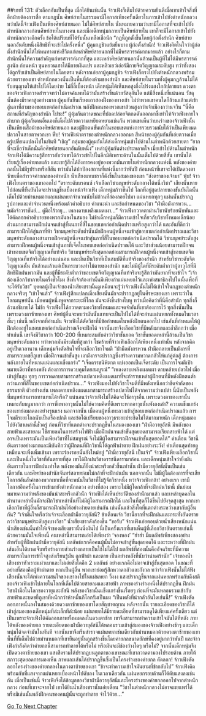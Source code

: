 ##บทที่ 131: ตัวเลือกอันเป็นที่สุด
เมื่อได้ยินเช่นนั้น จ้าวเฟิงก็เต็มไปด้วยความยินดีเมื่อเขาเข้าใจสิ่งที่อีกฝ่ายต้องการสื่อ
ตามกฎนั้น ศิษย์สายในธรรมดามีโอกาสเพียงครั้งเดียวในการเข้าไปยังตำหนักกลวง ทว่าบัดนี้จ้าวเฟิงเป็นเพียงศิษย์สายนอก ไม่ใช่ศิษย์สายใน
นั่นหมายความว่าเขามีโอกาสที่จะเข้าไปยังตำหนักกลวงก่อนศิษย์สายในบางคน และเมื่อเด็กหนุ่มกลายเป็นศิษย์สายใน เขาก็จะมีโอกาสเข้าไปยังตำหนักกลวงอีกครั้ง
ข้อได้เปรียบที่ได้รับนั้นเหลือเชื่อนัก
“กฎนี้ถูกตั้งขึ้นโดยผู้ก่อตั้งสำนัก ศิษย์สายนอกอันดับหนึ่งมีสิทธิที่จะเข้าไปครั้งหนึ่ง” ผู้คุมกฎชิวแย้มยิ้มบาง
ผู้ก่อตั้งสำนัก!
จ้าวเฟิงคิดในใจว่าผู้ก่อตั้งสำนักนั้นได้ให้หนทางแห่งชีวิตแก่เหล่าศิษย์สายนอกที่ไม่มีพรสวรรค์มากมายแล้ว
อย่างไรก็ตามสำนักนั้นให้ความสำคัญแก่พรสวรรค์มากที่สุด และเหล่าศิษย์สายนอกนั้นล้วนเป็นผู้ที่ไม่ได้มีพรสวรรค์สูงนัก
ก่อนหน้า ซุนหยวนเฮาได้มีกายผันแปร และหลิวเยว่เอ๋อร์มีกายจิตวิญญาณระดับสูง ทว่าทั้งสองได้ถูกรับเข้าเป็นศิษย์สายในโดยตรง
หลังจากเอ่ยลาผู้คุมกฎชิว จ้าวเฟิงก็ตรงไปยังตำหนักกลวงพร้อมด้วยตราของเขา
ตำหนักกลวงนั้นเป็นพื้นที่ต้องห้ามของสำนัก และศิษย์สายในรวมทั้งผู้คุมกฎล้วนไม่ได้รับอนุญาตให้เข้าไปได้โดยง่าย
ไม่กี่ลี้เบื้องหน้า เด็กหนุ่มได้เห็นหอสูงกึ่งโปร่งแสงใกล้ปลายผา ดวงตาของจ้าวเฟิงกวาดสำรวจทว่าไม่อาจค้นพบได้ว่ามันสร้างขึ้นด้วยวัสดุอันใด แต่มีสิ่งหนึ่งที่แน่นอน วัสดุนั้นต้องมีราคาสูงอย่างมาก
ผู้คุมกันยืนเรียงแถวสองฝั่งของทางเข้า ไม่ว่าพวกเขาคนใดก็ล้วนแล้วแต่เข้าสู่นภาที่สามของขอบเขตก่อกำเนิดปราณ พลังฝึกตนของพวกเขาล้วนสูงกว่าเจ้าเมืองกว่านจวิน
“นี่คือสถานที่สำคัญของสำนัก ไปซะ!”
ผู้คุ้มกันตวาดขณะที่ปลดปล่อยจิตกดดันออกมาซึ่งทำให้จ้าวเฟิงหายใจลำบาก
ผู้คุ้มกันคนอื่นเองก็เต็มไปด้วยความเหยียดหยามเช่นกัน พวกเขาเห็นว่าบนร่างของจ้าวเฟิงนั้นเป็นเพียงเสื้อผ้าของศิษย์สายนอก และผู้ฝึกตนขั้นเก้าในขอบเขตแห่งการรวบรวมนับได้ว่าเป็นเพียงมดปลวกในสายตาพวกเขา
ฟึ่บ!
จ้าวเฟิงนำตราของตำหนักกลวงออกมา สีหน้าของผู้คุ้มกันที่เอ่ยตวาดเมื่อครู่เปลี่ยนแปลงไปในทันที
“เชิญ”
กลุ่มของผู้คุมกันได้ส่งเด็กหนุ่มเข้าไปด้านในตำหนักด้วยสายตา
“ยากที่จะเชื่อว่าเด็กนั่นคือศิษย์สายนอกอันดับหนึ่ง”
เหล่าผู้คุ้มกันต่างประหลาดใจ
เมื่อเข้าไปด้านในตำหนัก จ้าวเฟิงได้มีความรู้สึกราวกับว่าเขาได้ก้าวเข้าไปในอีกมิติเพราะด้านในนั้นเต็มไปด้วยสีสัน
เขานั้นได้เรียนรู้เรื่องค่ายกลแล้ว และเขารู้สึกได้ถึงการคงอยู่ของพวกมันภายในตำหนักกลวงแห่งนี้
พลังของค่ายกลนั้นไม่มีรูปร่างหรือสีสัน ทว่ามันได้ปกป้องสถานที่แห่งนี้มากว่าพันปี ก่อนหน้าที่เขาจะได้เปิดดวงตาซ้ายเพื่อสำรวจค่ายกลของตำหนัก น้ำเสียงแหบชราก็ดังขึ้นในสมองของเขา
“ส่งตราของเจ้ามา”
ฟุ่บ!
จ้าวเฟิงโยนตราของเขาออกไป
“ตราระดับบรอนซ์ เจ้าเลือกวิชามนุษย์ระดับกลางได้หนึ่งวิชา”
เสียงนั้นหายไปก่อนที่ขั้นบันไดจะปรากฏขึ้นเบื้องหน้าจ้าวเฟิง เด็กหนุ่มก้าวขึ้นไป
โลกที่อยู่สุดปลายของขั้นบันไดนั้นเต็มไปด้วยม่านหมอกและแผ่นหยกจำนวนนับไม่ถ้วนที่ล่องลอยไปมา แผ่นหยกทุกๆ แผ่นนั้นปรากฏรูปภาพและคำจำนวนหนึ่งพร้อมด้วคำอธิบาย คำแนะนำ และข้อกำหนดของวิชา
“ฝ่ามือมังกรหวน... หมัดจ้าวราชันย์... คู่มือไร้วายุ... เพลงดาบเพลิงแผดเผา...”
จ้าวเฟิงกวาดตาผ่านวิชานับร้อยนับพันและได้คัดลอกคำอธิบายของพวกมันลงในสมอง
ไม่ช้าเด็กหนุ่มก็มีความเข้าใจเกี่ยวกับวิชาทั้งหมดเล็กน้อย ส่วนมากสามารถฝึกฝนจนเข้าสู่ขั้นนภาที่สี่ในขอบเขตก่อกำเนิดปราณหรือสูงกว่าได้ และอันที่ดีกว่าสามารถฝึกได้สู่นภาที่ห้า
วิชามนุษย์ระดับต่ำนั้นมักฝึกคนผู้หนึ่งจนเข้าสู่ขอบเขตก่อกำเนิดปราณและวิชามนุษย์ระดับกลางสามารถฝึกคนผู้หนึ่งจนเข้าสู่นภาที่สี่ในขอบเขตก่อกำเนิดปราณได้
วิชามนุษย์ระดับสูงสามารถฝึกคนผู้หนึ่งจนเข้าสู่นภาที่เจ็ดในขอบเขตก่อกำเนิดปราณได้ และวิชาส่วนน้อยสามารถฝึกจนเข้าขอบเขตจิตวิญญาณที่แท้จริง
วิชามนุษย์ระดับสุดยอดย่อมสามารถฝึกคนผู้หนึ่งจนเข้าสู่ขอบเขตจิตวิญญาณที่แท้จริงได้อย่างแน่นอน และมันเป็นวิชาที่เป็นสมบัติที่แท้จริงของสำนัก
สำหรับวิชาระดับจิตวิญญาณนั้น มันล้วนแล้วแต่เป็นกระบวนท่าไม้ตายของสำนัก และไม่มีผู้ใดที่มีระดับต่ำกว่าผู้อาวุโสที่มีสิทธิฝึกฝนพวกมัน และผู้ที่มีระดับต่ำกว่าขอบเขตจิตวิญญาณที่แท้จริงจะรู้สึกว่ามันยากที่จะเข้าใจ
“เจ้าต้องเลือกวิชาภายในครึ่งชั่วโมง สิ่งที่เจ้าต้องทำนั้นมีเพียงกำแผ่นหยกไว้และเพ่งสมาธิลงไปในนั้นเพื่อที่จะได้รับวิชา”
บุคคลผู้เป็นเจ้าของน้ำเสียงชรานั้นดูเหมือนจะรู้ว่าจ้าวเฟิงนั้นไม่ได้เข้าใจในกฎของตำหนักกลวงจริงๆ
“เข้าใจแล้ว”
จ้าวเฟิงรู้สึกแปลกเมื่อเสียงนั้นมักจะปรากฏอยู่ในศีรษะของเขา เพราะว่าในโลกมนุษย์นั้น เมื่อคนผู้หนึ่งพูดจากระยะที่ไกล มันจะดังขึ้นข้างใบหู ทว่าเมื่อคิดว่าที่นี่คือสำนัก ทุกสิ่งก็ล้วนอธิบายได้
ไม่ช้า จ้าวเฟิงก็ได้กวาดตามองวิชาทั้งหมดและจดจำอันที่เขาต้องการไว้
ทุกสิ่งนั้นเป็นเพราะดวงตาซ้ายของเขา ศิษย์ผู้อื่นจะพบว่ามันนั้นแทบจะเป็นไปไม่ได้ที่จะอ่านแผ่นหยกทั้งหมดในเวลาสั้นๆ เช่นนี้
หลังจากที่อ่านมัน จ้าวเฟิงได้ตัดวิชาที่มีข้อกำหนดในพลังฝึกตนออกไป เช่นอันที่กำหนดให้ผู้ฝึกต้องอยู่ในขอบเขตก่อกำเนิดปราณจึงจะฝึกได้
จากนั้นเขาจึงเลือกวิชาที่มีพลังมากและล้ำลึกกว่า
เมื่อทำเช่นนี้ เขาจึงมีวิชากว่า 100-200 ที่เหมาะสมกับคำว่าวิชาชั้นยอด
วิชาชั้นยอดเหล่านี้ล้วนเป็นวิชามนุษย์ระดับกลาง ทว่าพวกมันมีระดับที่สูงกว่า โชคร้ายที่จ้าวเฟิงเลือกได้เพียงหนึ่งเท่านั้น
หลังจากคิดอยู่เป็นเวลานาน เด็กหนุ่มจึงตัดสินใจที่จะเลือกวิชาโจมตี
“ฝ่ามือมังกรหวน ฝ่ามือกลายเป็นมังกรที่สามารถบดขยี้ภูเขา เมื่อฝึกจนเข้าขั้นสูง เงามังกรจะปรากฏซึ่งสร้างความหวาดกลัวให้แก่คู่ต่อสู้ ต้องการพลังภายในที่หนานแน่นและแข็งแกร่ง”
“เจ็ดดรรชนีพิฆาต แบ่งออกเป็นเจ็ดระดับ เป็นการโจมตีเป้าหมายเดียวที่ทรงพลัง ต้องการการควบคุมโดยสมบูรณ์”
“เพลงดาบเพลิงแผดเผา ดาบคล้ายเปลวไฟ เมื่อเข้าสู่ขั้นสูง ทุกๆ การวาดดาบสามารถสร้างเปลวเพลิงแผดเผาที่จะกำราบเหล่าผู้ฝึกตนที่มีพลังฝึกตนต่ำกว่านภาที่สี่ในขอบเขตก่อกำเนิดปราณ...”
จ้าวเฟิงมองไปยังวิชาโจมตีที่มีพลังเหนือกว่าขีดจำกัดของธรรมชาติ
ตัวอย่างเช่น เพลงดาบเพลิงแผดเผาสามารถสร้างเปลวไฟได้จากความว่างเปล่า นี่นับเป็นพลังที่มนุษย์สามารถทานทนได้หรือ?
แน่นอนว่าจ้าวเฟิงไม่ได้คิดจะใช้อาวุธอื่น เพราะดวงตาของเขานั้นเหมาะกับธนูมากกว่า
การพึ่งพาอาวุธนั้นไม่ใช่ความคิดที่ดีเพราะหากอาวุธนั้นพังลงเล่า? ความแข็งแกร่งของเขาย่อมลดลงอย่างรุนแรง
นอกจากนั้น เมื่อคนผู้หนึ่งทะลวงเข้าสู่ขอบเขตก่อกำเนิดปราณแล้ว การโจมตีระยะไกลนับเป็นเรื่องปกติ และข้อได้เปรียบของอาวุธระยะประชิดไม่ได้มากมายนัก
เด็กหนุ่มมองไปยังวิชาเหล่านี้ชั่วครู่ ก่อนที่วิชาที่แตกต่างจะปรากฏขึ้นในสมองของเขา
“ฝ่ามือวายุอัสนี มีพลังของสายฟ้าและสายลม ใช้สายลมในการสร้างไฟฟ้า เมื่อฝึกฝนจนเข้าขั้นสุดยอดสามารถเรียกสายฟ้าได้ แต่อาจเป็นเพราะมันเป็นเพียงวิชาที่ไม่สมบูรณ์ จึงไม่มีผู้ใดสามารถฝึกจนเข้าขั้นสุดยอดได้”
คำเตือน วิชานี้อันตรายอย่างมากและมีบันทึกว่าผู้ฝึกตนที่ฝึกวิชานี้ได้ถูกฟ้าผ่าตาย
ฝึกฝนอย่างระวัง!
คำเตือนสุดท้ายดูเหมือนจะเพิ่งเพิ่มเข้ามา เพราะร่องรอยนั้นยังใหม่อยู่
“ฝ่ามือวายุอัสนี เป็นเจ้า”
จ้าวเฟิงเพียงเลือกวิชานี้ และเป็นหนึ่งในวิชาที่อันตรายที่สุด
เขาได้ฝึกฝนวิชาดรรชนีดารามาก่อน และเด็กหนุ่มเข้าใจว่ายิ่งมันอันตรายในการฝึกฝนเท่าใด พลังของมันก็ยิ่งน่าสะพรึงกลัวขึ้นเท่านั้น
ฝ่ามือวายุอัสนีนั้นเป็นเช่นเดียวกัน และศิษย์ของสำนักจันทร์สลายย่อมไม่กล้าที่จะฝึกฝนมัน นอกจากนั้น ไม่มีผู้ใดต้องการที่จะเสียโอกาสอันล้ำค่าของพวกเขาเพื่อที่จะพนันในวิชาที่ไม่รู้จักวิชาหนึ่ง
ทว่าจ้าวเฟิงกล้า!
อย่างแรก เขามีโอกาสอีกครั้งในการเข้ามายังตำหนักกลวง
อย่างที่สอง เพราะไม่มีผู้ใดกล้าที่จะฝึกฝนวิชานี้ มันย่อมหมายความว่าพลังของมันน่าสะพรึงกลัวนัก
จ้าวเฟิงได้เห็นประวัติของสำนักมาแล้ว และเหล่าบุคคลในตำนานเหล่านั้นมักจะฝึกวิชาเหล่านั้นที่ไม่มีผู้ใดสามารถฝึกได้ และในที่สุดก็ได้ขึ้นไปยังจุดสูงสุด
หากเขาเลือกวิชาที่ผู้อื่นก็สามารถฝึกฝนได้อย่างง่ายดายเช่นกัน เช่นนั้นแล้วสิ่งใดที่แตกต่างระหว่างเขากับผู้อื่นกัน?
“เจ้ามั่นใจหรือว่าเจ้าจะเลือกฝ่ามือวายุอัสนี? ข้าเตือนเจ้า วิชานี้ยากที่จะฝึกฝนและกระทั่งอันตรายกว่าวิชามนุษย์ระดับสูงบางวิชา” น้ำเสียงชราดังก้องขึ้น
“ขอรับ” จ้าวเฟิงเอ่ยตอบด้วยน้ำเสียงหนักแน่น
น้ำเสียงเช่นนั้นทำให้เจ้าของเสียงชรานั้นนิ่งงันไป นี่เป็นครั้งแรกที่เขาเห็นผู้ที่เลือกวิชาอันตรายเช่นนี้ด้วยความมั่นใจเพียงนี้
คนเหล่านี้สามารถเอ่ยได้เพียงว่า ‘จองหอง’
“ฮ่าฮ่า มีผลลัพธ์เพียงสองอย่างสำหรับผู้ที่ฝึกฝนฝ่ามือวายุอัสนี ผลลัพธ์แรกคือคนผู้นั้นไม่อาจเข้าสู่ขั้นสุดยอดได้ และระหว่างที่ฝึกฝนเส้นเอ็นได้บาดเจ็บหรือร่างกายส่วนร่างกลายเป็นใช้ไม่ได้ไป ผลลัพธ์ที่สองนั้นคืออัจฉริยะที่มีความสามารถในการเข้าใจสูงส่งเรียนรู้มัน ถูกฟ้าผ่า และตาย เป็นอย่างหลังที่นับว่าน่าเศร้านัก”
เจ้าของน้ำเสียงชราหัวเราะแผ่วเบาและไม่เอ่ยสิ่งใดอีก
2 ผลลัพธ์ อย่างแรกคือไม่อาจเข้าสู่ขั้นสุดยอด ในขณะที่อย่างที่สองคือผู้ฟ้าผ่าตาย
หากเป็นผู้อื่น พวกเขาย่อมรู้สึกหวาดกลัวและกังวล ทว่าจ้าวเฟิงนั้นไม่ได้ฟังเสียงนั้นจะได้เพ่งความสนใจของเขาลงไปในแผ่นหยก
วิ้งงง
แสงปรากฏขึ้นจากแผ่นหยกพร้อมกับดึงสติของจ้าวเฟิงเข้าไปภายในโลกที่เต็มไปด้วยสายลมและสายฟ้า
ภาพของร่างร่างหนึ่งได้ปรากฏขึ้น ฝึกฝนวิชาฝ่ามือในโลกของวายุและอัสนี
พลังของวิชานั้นแข็งแกร่งขึ้นเรื่อยๆ ก่อนที่จะมันหลอมรวมเข้ากับสายฟ้าและบดขยี้ภูเขาที่หนักกว่าห้าหมื่นกิโลกรัมเป็นผง
“เป็นพลังที่น่ากลัวอันใดเช่นนี้!”
จ้าวเฟิงตัดลอกภาพนั้นลงในสมองด้วยดวงตาซ้ายของเขาโดยสัญชาตญาณ
หลังจากนั้น รายละเอียดของวิชาก็ได้เข้าสู่สมองของเด็กหนุ่มทีล่ะเล็กทีล่ะน้อย
แผ่นหยกได้มีรายละเอียดที่สามารถดูได้เพียงแค่ครั้งเดียว แต่เป็นเพราะจ้าวเฟิงได้คัดลอกภาพทั้งหมดลงในดวงตาซ้าย เขาจึงสามารถทำความเข้าใจมันได้ทีหลัง
ภายใต้พลังของค่ายกล รายละเอียดของฝ่ามือวายุอัสนีได้หลอมรวมเข้าสู่สมองของจ้าวเฟิงอย่างช้าๆ และเด็กหนุ่มได้จดจำมันในทันที จากนั้นเขาจึงเริ่มสำรวจแผ่นหยกเช่นเดียวกับม่านหมอกด้วยดวงตาซ้ายของเขา
พื้นที่ที่เต็มไปด้วยม่านหมอกที่เขายืนอยู่นั้นถูกสร้างขึ้นโดยค่ายกลขนาดยักษ์ที่คงอยู่มากว่าพันปี และจ้าวเฟิงกำลังคิดว่าค่ายกลนี้สามารถทำลายได้หรือไม่ หรือมันจะมีช่องว่างใดๆ หรือไม่?
จากนั้นเด็กหนุ่มจึงเปิดดวงตาซ้ายของเขา แสงสีครามได้ปรากฏบนลูกตาของเขาขณะที่เขากวาดตามองไปรอบด้าน
ภายใต้สภาวะสุดยอดการมองเห็น ภาพและเส้นได้ปรากฏขึ้นซึ่งเป็นโครงร่างของค่ายกล
คัดลอก!
จ้าวเฟิงคัดลอกโครงร่างของค่ายกลลงในดวงตาซ้ายของเขา
“ข้าจะทำความเข้าใจมันยามที่ข้ากลับไป”
จ้าวเฟิงคิดพร้อมกับที่แสงจากแผ่นหยกเบื้องหน้าไปดับลง ในเวลาเดียวกัน แผ่นหยกรอบด้านก็ได้ดับแสงลงเช่นกัน
เมื่อเป็นเช่นนี้ จ้าวเฟิงจึงได้ข้อมูลของวิชาฝ่ามือวายุอัสนีและโครงร่างของค่ายกลออกไปจากตำหนักกลวง
ก่อนที่เขาจะจากไป เขาได้ยินน้ำเสียงชรานั้นเอ่ยเตือน
“วิชาในตำหนักกลวงไม่อาจเผยแพร่ได้ หรือมิเช่นนั้นพลังฝึกคนของคนผู้นั้นจะถูกทำลาย จำไว้ด้วย...”



[Go To Next Chapter]( ./132.md)
